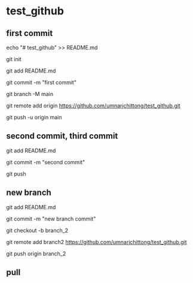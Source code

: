# test_github

## first commit

echo "# test_github" >> README.md

git init

git add README.md

git commit -m "first commit"

git branch -M main

git remote add origin https://github.com/umnarjchittong/test_github.git

git push -u origin main


## second commit, third commit

git add README.md

git commit -m "second commit"

git push


## new branch

git add README.md

git commit -m "new branch commit"

git checkout -b branch_2

git remote add branch2 https://github.com/umnarjchittong/test_github.git

git push origin branch_2

## pull

